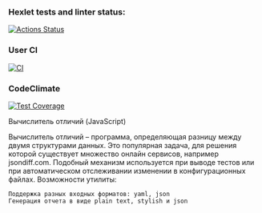 ### Hexlet tests and linter status:
[![Actions Status](https://github.com/9ickpic/frontend-project-46/actions/workflows/hexlet-check.yml/badge.svg)](https://github.com/9ickpic/frontend-project-46/actions)

### User CI
[![CI](https://github.com/9ickpic/frontend-project-46/actions/workflows/user-check.yml/badge.svg)](https://github.com/9ickpic/frontend-project-46/actions/workflows/user-check.yml)

### CodeClimate
[![Test Coverage](https://api.codeclimate.com/v1/badges/dc40d64c398cb325ab79/test_coverage)](https://codeclimate.com/github/9ickpic/frontend-project-46/test_coverage)

Вычислитель отличий (JavaScript)

Вычислитель отличий – программа, определяющая разницу между двумя структурами данных. Это популярная задача, для решения которой существует множество онлайн сервисов, например jsondiff.com. Подобный механизм используется при выводе тестов или при автоматическом отслеживании изменении в конфигурационных файлах.
Возможности утилиты:

    Поддержка разных входных форматов: yaml, json
    Генерация отчета в виде plain text, stylish и json
